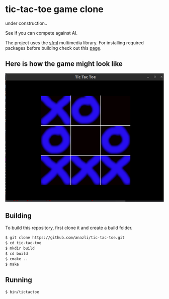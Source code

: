 # tic-tac-toe game clone

under construction..

See if you can compete against AI.

The project uses the [sfml](https://www.sfml-dev.org/index.php) multimedia library.
For installing required packages before building check out this [page](https://www.sfml-dev.org/tutorials/2.6/start-cmake.php).

Here is how the game might look like 
--------
![alt text](https://github.com/anazli/tic-tac-toe/blob/main/assets/grid.png?raw=true)

Building
--------
To build this repository, first clone it and create a build folder.
```bash
$ git clone https://github.com/anazli/tic-tac-toe.git
$ cd tic-tac-toe
$ mkdir build
$ cd build
$ cmake ..
$ make
```

Running
--------
```bash
$ bin/tictactoe
```
